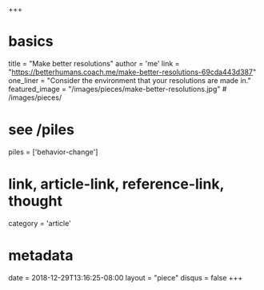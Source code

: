 +++
# basics
title     		 = "Make better resolutions"
author    		 = 'me'
link      		 = "https://betterhumans.coach.me/make-better-resolutions-69cda443d387"
one_liner 		 = "Consider the environment that your resolutions are made in."
featured_image = "/images/pieces/make-better-resolutions.jpg" # /images/pieces/

# see /piles
piles     		 = ['behavior-change']

# link, article-link, reference-link, thought
category  		 = 'article' 

# metadata
date      		 = 2018-12-29T13:16:25-08:00
layout    		 = "piece"
disqus    		 = false
+++

